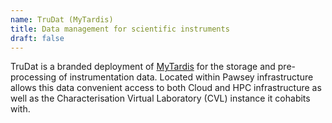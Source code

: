 ```yaml
---
name: TruDat (MyTardis)
title: Data management for scientific instruments
draft: false
---
```


TruDat is a branded deployment of [MyTardis](http://www.mytardis.org/) for the storage and pre-processing
of instrumentation data. Located within Pawsey infrastructure allows this data convenient access to both 
Cloud and HPC infrastructure as well as the Characterisation Virtual Laboratory (CVL) instance it cohabits with.
